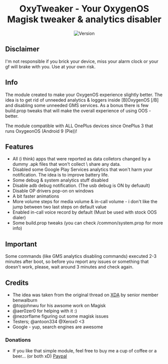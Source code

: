 <h1 align="center">OxyTweaker - Your OxygenOS Magisk tweaker & analytics disabler</h1>
<div align="center">
  <!-- Version -->
    <img src="https://img.shields.io/badge/Version-Stable-green"
      alt="Version" />
</div>

## Disclaimer
I'm not responsible if you brick your device, miss your alarm clock or your gf will brake with you. Use at your own risk.

## Info
The module created to make your OxygenOS experience slightly better. The idea is to get rid of unneeded analytics & loggers inside [B]OxygenOS [/B] and disabling some unneeded GMS services.
As a bonus there is few build.prop tweaks that will make the overall experience of using OOS - better.

The module compatible with ALL OnePlus devices since OnePlus 3 that runs OxygeonOS (Android 9 (Pie))!

## Features
- All (i think) apps that were reported as data colletors changed by a dummy .apk files that won't collect \ share any data.
- Disabled some Google Play Services analytics that won't harm your notification. The idea is to improve battery life.
- Some debug & system analytics stuff disabled
- Disable adb debug notification. (The usb debug is ON by defuault)
- Disable OP drivers pop-on on windows
- A bit faster animations
- More volume steps for media volume & in-call volume - i don't like the jump between two last steps on default value
- Enabled in-call voice record by default (Must be used with stock OOS dialer)
- Some build.prop tweaks (you can check /common/system.prop for more info)

## Important
Some commands (like GMS analytics disabling commands) executed 2-3 minutes after boot, so before you report any issues or something that doesn't work, please, wait around 3 minutes and check again.

## Credits
- The idea was taken from the original thread on [XDA](https://forum.xda-developers.com/oneplus-5/themes/magisk-oneplus-analytics-disabler-t3686636) by senior member benwalburn 
- @topjohnwu for his awsome work on Magisk
- @aer0zer0 for helping with it :)
- @nezorflame figuring out some magisk issues
- Testers; @antoon334  @Xerox0 <3
- Google - yup, search engines are awesome

### Donations
- If you like that simple module, feel free to buy me a cup of coffee or a beer... (or both xD)
[Paypal](https://www.paypal.me/baadnwz)
